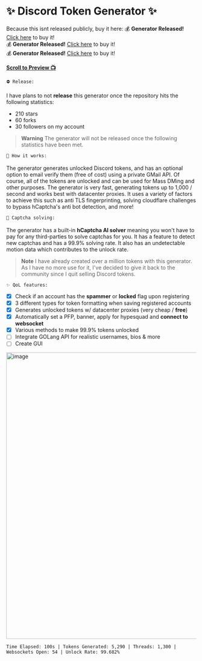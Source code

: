 # ✨ Discord Token Generator ✨

Because this isnt released publicly, buy it here:
💰 **Generator Released!** [Click here](https://tokengenv2.mysellix.io/) to buy it!<br />
💰 **Generator Released!** [Click here](https://tokengenv2.mysellix.io/) to buy it!<br />
💰 **Generator Released!** [Click here](https://tokengenv2.mysellix.io/) to buy it!<br />

**<a href="#preview">Scroll to Preview 📺</a>**


`⛔️ Release:`
<br><br>
I have plans to not **release** this generator once the repository hits the following statistics:
- 210 stars
- 60 forks
- 30 followers on my account

> **Warning** The generator will not be released once the following statistics have been met.


`📝 How it works:`
<br><br>
The generator generates unlocked Discord tokens, and has an optional option to email verify them (free of cost) using a private GMail API. Of course, all of the tokens are unlocked and can be used for Mass DMing and other purposes. The generator is very fast, generating tokens up to 1,000 / second and works best with datacenter proxies. It uses a variety of factors to achieve this such as anti TLS fingerprinting, solving cloudflare challenges to bypass hCaptcha's anti bot detection, and more!

`🤖 Captcha solving:`
<br><br>
The generator has a built-in **hCaptcha AI solver** meaning you won't have to pay for any third-parties to solve captchas for you. It has a feature to detect new captchas and has a 99.9% solving rate. It also has an undetectable motion data which contributes to the unlock rate.

> **Note** I have already created over a million tokens with this generator. As I have no more use for it, I've decided to give it back to the community since I quit selling Discord tokens. 

`✨ QoL features:`
<br>
- [x] Check if an account has the **spammer** or **locked** flag upon registering
- [x] 3 different types for token formatting when saving registered accounts
- [x] Generates unlocked tokens w/ datacenter proxies (very cheap / **free**)
- [x] Automatically set a PFP, banner, apply for hypesquad and **connect to websocket**
- [x] Various methods to make 99.9% tokens unlocked
- [ ] Integrate GOLang API for realistic usernames, bios & more
- [ ] Create GUI
<div id="preview"></div>
<img width="758" alt="image" src="https://user-images.githubusercontent.com/64490610/222548345-77f41e8a-bc46-4a62-80b5-9e237e07f772.png">
<br />

```dif
Time Elapsed: 100s | Tokens Generated: 5,290 | Threads: 1,300 | Websockets Open: 54 | Unlock Rate: 99.682%
```
 
